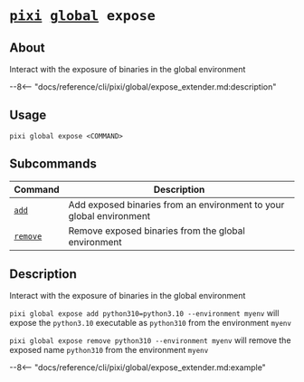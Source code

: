 <!--- This file is autogenerated. Do not edit manually! -->
# <code>[pixi](../../pixi.md) [global](../global.md) expose</code>

## About
Interact with the exposure of binaries in the global environment

--8<-- "docs/reference/cli/pixi/global/expose_extender.md:description"

## Usage
```
pixi global expose <COMMAND>
```

## Subcommands
| Command | Description |
|---------|-------------|
| [`add`](expose/add.md) | Add exposed binaries from an environment to your global environment |
| [`remove`](expose/remove.md) | Remove exposed binaries from the global environment |


## Description
Interact with the exposure of binaries in the global environment

`pixi global expose add python310=python3.10 --environment myenv` will expose the `python3.10` executable as `python310` from the environment `myenv`

`pixi global expose remove python310 --environment myenv` will remove the exposed name `python310` from the environment `myenv`


--8<-- "docs/reference/cli/pixi/global/expose_extender.md:example"
